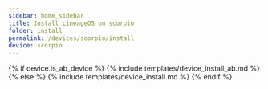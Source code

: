 ```yaml
---
sidebar: home_sidebar
title: Install LineageOS on scorpio
folder: install
permalink: /devices/scorpio/install
device: scorpio
---
```

{% if device.is_ab_device %}
{% include templates/device_install_ab.md %}
{% else %}
{% include templates/device_install.md %}
{% endif %}
